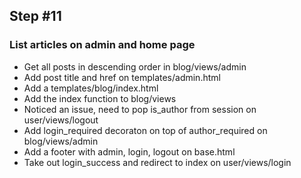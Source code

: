 ## Step #11

### List articles on admin and home page
- Get all posts in descending order in blog/views/admin
- Add post title and href on templates/admin.html
- Add a templates/blog/index.html
- Add the index function to blog/views
- Noticed an issue, need to pop is_author from session on user/views/logout
- Add login_required decoraton on top of author_required on blog/views/admin
- Add a footer with admin, login, logout on base.html
- Take out login_success and redirect to index on user/views/login